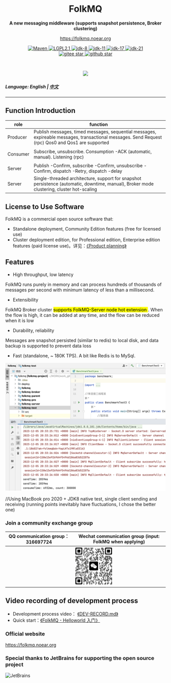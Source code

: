<h1 align="center" style="text-align:center;">
  FolkMQ
</h1>
<p align="center">
	<strong>A new messaging middleware (supports snapshot persistence, Broker clustering)</strong>
</p>

<p align="center">
	<a href="https://folkmq.noear.org/">https://folkmq.noear.org</a>
</p>


<p align="center">
    <a target="_blank" href="https://search.maven.org/artifact/org.noear/folkmq">
        <img src="https://img.shields.io/maven-central/v/org.noear/folkmq.svg?label=Maven%20Central" alt="Maven" />
    </a>
    <a target="_blank" href="LICENSE">
		<img src="https://img.shields.io/:license-LGPL2.1-blue.svg" alt="LGPL2.1" />
	</a>
   <a target="_blank" href="https://www.oracle.com/java/technologies/javase/javase-jdk8-downloads.html">
		<img src="https://img.shields.io/badge/JDK-8-green.svg" alt="jdk-8" />
	</a>
    <a target="_blank" href="https://www.oracle.com/java/technologies/javase/jdk11-archive-downloads.html">
		<img src="https://img.shields.io/badge/JDK-11-green.svg" alt="jdk-11" />
	</a>
    <a target="_blank" href="https://www.oracle.com/java/technologies/javase/jdk17-archive-downloads.html">
		<img src="https://img.shields.io/badge/JDK-17-green.svg" alt="jdk-17" />
	</a>
    <a target="_blank" href="https://www.oracle.com/java/technologies/javase/jdk21-archive-downloads.html">
		<img src="https://img.shields.io/badge/JDK-21-green.svg" alt="jdk-21" />
	</a>
    <br />
    <a target="_blank" href='https://gitee.com/noear/folkmq/stargazers'>
        <img src='https://gitee.com/noear/folkmq/badge/star.svg' alt='gitee star'/>
    </a>
    <a target="_blank" href='https://github.com/noear/folkmq/stargazers'>
        <img src="https://img.shields.io/github/stars/noear/folkmq.svg?logo=github" alt="github star"/>
    </a>
</p>

<br/>
<p align="center">
	<a href="https://jq.qq.com/?_wv=1027&k=kjB5JNiC">
	<img src="https://img.shields.io/badge/QQ交流群-870505482-orange"/></a>
</p>

##### Language: English | [中文](README_CN.md)
<hr />

## Function Introduction


| role     | function                                                                                    | 
|----------|---------------------------------------------------------------------------------------------|
| Producer | Publish messages, timed messages, sequential messages, expireable messages, transactional messages. Send Request (rpc) Qos0 and Qos1 are supported                      |     
|          |                                                                                             |       
| Consumer | Subscribe, unsubscribe. Consumption -ACK (automatic, manual). Listening (rpc)          |      
|          |                                                                                             |     
| Server   | Publish -Confirm, subscribe -Confirm, unsubscribe -Confirm, dispatch -Retry, dispatch -delay | 
| Server   | Single-threaded architecture, support for snapshot persistence (automatic, downtime, manual), Broker mode clustering, cluster hot-scaling                    |   



## License to Use Software

FolkMQ is a commercial open source software that:

* Standalone deployment, Community Edition features (free for licensed use)
* Cluster deployment edition, for Professional edition, Enterprise edition features (paid license use)。详见：[《Product planning》](https://folkmq.noear.org/article/edition)


## Features



* High throughput, low latency

FolkMQ runs purely in memory and can process hundreds of thousands of messages per second with minimum latency of less than a millisecond.

* Extensibility

FolkMQ Broker cluster <mark> supports FolkMQ-Server node hot extension </mark>. When the flow is high, it can be added at any time, and the flow can be reduced when it is low

* Durability, reliability

Messages are snapshot persisted (similar to redis) to local disk, and data backup is supported to prevent data loss


* Fast (standalone, ~ 180K TPS). A bit like Redis is to MySql.


<img src="DEV-TEST.png" width="600" />

//Using MacBook pro 2020 + JDK8 native test, single client sending and receiving (running points inevitably have fluctuations, I chose the better one)



### Join a community exchange group

| QQ communication group：316697724                       | Wechat communication group (input: FolkMQ when applying)          |
|---------------------------|----------------------------------------|
|        | <img src="group_wx.png" width="120" /> 



## Video recording of development process

* Development process video： [《DEV-RECORD.md》](DEV-RECORD.md)
* Quick start：[《FolkMQ - Helloworld 入门》](https://www.bilibili.com/video/BV1Yj411L7fB/)

### Official website

https://folkmq.noear.org

### Special thanks to JetBrains for supporting the open source project

<a href="https://jb.gg/OpenSourceSupport">
  <img src="https://user-images.githubusercontent.com/8643542/160519107-199319dc-e1cf-4079-94b7-01b6b8d23aa6.png" align="left" height="100" width="100"  alt="JetBrains">
</a>






